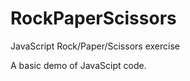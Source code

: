 RockPaperScissors
=================

JavaScript Rock/Paper/Scissors exercise

A basic demo of JavaScipt code.
